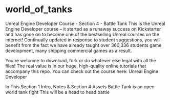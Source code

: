 # world_of_tanks
Unreal Engine Developer Course - Section 4 - Battle Tank
This is the Unreal Engine Developer course – it started as a runaway success on Kickstarter and has gone on to become one of the bestselling Unreal courses on the internet! Continually updated in response to student suggestions, you will benefit from the fact we have already taught over 360,336 students game development, many shipping commercial games as a result.

You're welcome to download, fork or do whatever else legal with all the files! The real value is in our huge, high-quality online tutorials that accompany this repo. You can check out the course here: Unreal Engine Developer

In This Section
1 Intro, Notes & Section 4 Assets
Battle Tank is an open world tank fight
This will be a head to head battle
